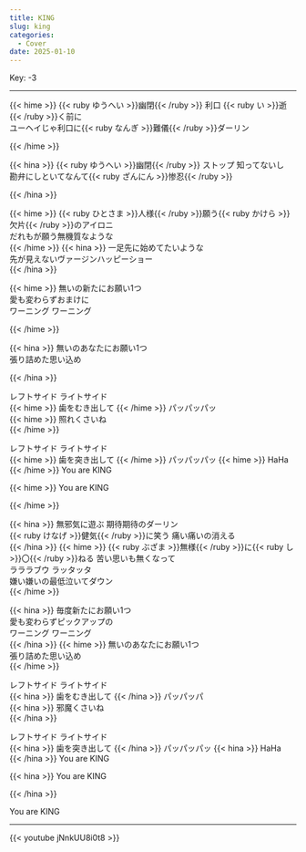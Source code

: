 ```yaml
---
title: KING
slug: king
categories:
  - Cover
date: 2025-01-10
---
```


Key: -3

---

{{< hime >}}
{{< ruby ゆうへい >}}幽閉{{< /ruby >}} 利口 {{< ruby い >}}逝{{< /ruby >}}く前に  
ユーヘイじゃ利口に{{< ruby なんぎ >}}難儀{{< /ruby >}}ダーリン  

{{< /hime >}}

{{< hina >}}
{{< ruby ゆうへい >}}幽閉{{< /ruby >}} ストップ 知ってないし  
勘弁にしといてなんて{{< ruby ざんにん >}}惨忍{{< /ruby >}}  

{{< /hina >}}

{{< hime >}}
{{< ruby ひとさま >}}人様{{< /ruby >}}願う{{< ruby かけら >}}欠片{{< /ruby >}}のアイロニ  
だれもが願う無機質なような  
{{< /hime >}}
{{< hina >}}
一足先に始めてたいような  
先が見えないヴァージンハッピーショー  
{{< /hina >}}

{{< hime >}}
無いの新たにお願い1つ  
愛も変わらずおまけに  
ワーニング ワーニング  

{{< /hime >}}

{{< hina >}}
無いのあなたにお願い1つ  
張り詰めた思い込め  

{{< /hina >}}

レフトサイド ライトサイド  
{{< hime >}}
歯をむき出して 
{{< /hime >}}
パッパッパッ  
{{< hime >}}
照れくさいね  
{{< /hime >}}

レフトサイド ライトサイド  
{{< hime >}}
歯を突き出して 
{{< /hime >}}
パッパッパッ 
{{< hime >}}
HaHa  
{{< /hime >}}
You are KING  

{{< hime >}}
You are KING  

{{< /hime >}}

{{< hina >}}
無邪気に遊ぶ 期待期待のダーリン  
{{< ruby けなげ >}}健気{{< /ruby >}}に笑う 痛い痛いの消える  
{{< /hina >}}
{{< hime >}}
{{< ruby ぶざま >}}無様{{< /ruby >}}に{{< ruby し >}}〇{{< /ruby >}}ねる 苦い思いも無くなって  
ラララブウ ラッタッタ  
嫌い嫌いの最低泣いてダウン  
{{< /hime >}}

{{< hina >}}
毎度新たにお願い1つ  
愛も変わらずピックアップの  
ワーニング ワーニング  
{{< /hina >}}
{{< hime >}}
無いのあなたにお願い1つ  
張り詰めた思い込め  
{{< /hime >}}

レフトサイド ライトサイド  
{{< hina >}}
歯をむき出して 
{{< /hina >}}
パッパッパ  
{{< hina >}}
邪魔くさいね  
{{< /hina >}}

レフトサイド ライトサイド  
{{< hina >}}
歯を突き出して 
{{< /hina >}}
パッパッパッ 
{{< hina >}}
HaHa  
{{< /hina >}}
You are KING  

{{< hina >}}
You are KING  

{{< /hina >}}

You are KING  

---

{{< youtube jNnkUU8i0t8 >}}